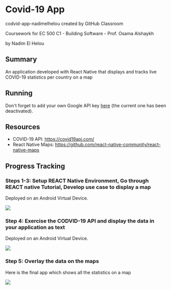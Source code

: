 # Covid-19 App
codvid-app-nadimelhelou created by GitHub Classroom

Coursework for EC 500 C1 - Building Software - Prof. Osama Alshaykh

by Nadim El Helou

## Summary
An application developed with React Native that displays and tracks live COVID-19 statistics per country on a map

## Running
Don't forget to add your own Google API key [here](https://github.com/BUEC500C1/codvid-app-nadimelhelou/blob/master/5.%20COVID-19%20Map%20App/android/app/src/main/AndroidManifest.xml#L28) (the current one has been deactivated).

## Resources
* COVID-19 API: https://covid19api.com/
* React Native Maps: https://github.com/react-native-community/react-native-maps

## Progress Tracking
### Steps 1-3: Setup REACT Native Environment, Go through REACT native Tutorial, Develop use case to display a map
Deployed on an Android Virtual Device.

![](media/map.png)

### Step 4: Exercise the CODVID-19 API and display the data in your application as text
Deployed on an Android Virtual Device.

![](media/covid19api.gif)

### Step 5: Overlay the data on the maps
Here is the final app which shows all the statistics on a map

![](media/finalapp.gif)
